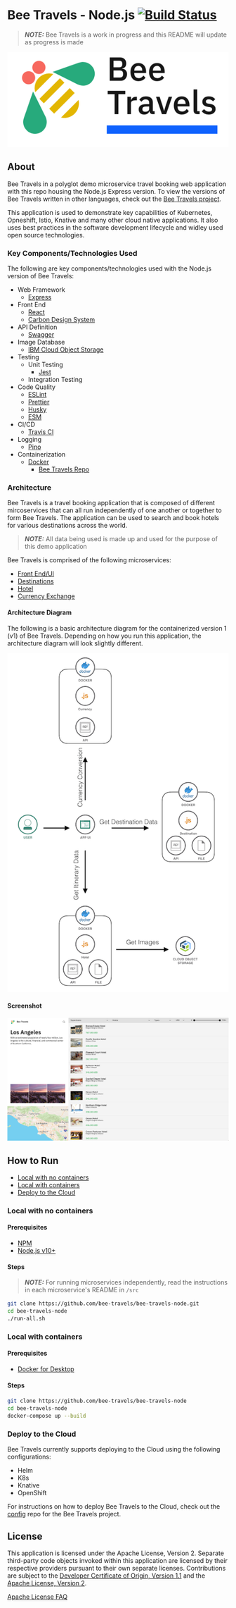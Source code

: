 # Bee Travels - Node.js [![Build Status](https://travis-ci.org/bee-travels/bee-travels-node.svg?branch=development)](https://travis-ci.org/bee-travels/bee-travels-node)

> ***NOTE:*** Bee Travels is a work in progress and this README will update as progress is made

![](readme-images/logo.jpg)

## About

Bee Travels in a polyglot demo microservice travel booking web application with this repo housing the Node.js Express version. To view the versions of Bee Travels written in other languages, check out the [Bee Travels project](https://github.com/bee-travels).

This application is used to demonstrate key capabilities of Kubernetes, Opneshift, Istio, Knative and many other cloud native applications. It also uses best practices in the software development lifecycle and widley used open source technologies.

### Key Components/Technologies Used

The following are key components/technologies used with the Node.js version of Bee Travels:

* Web Framework
	* [Express](https://expressjs.com/)
* Front End
	* [React](https://reactjs.org/)
	* [Carbon Design System](https://www.carbondesignsystem.com/)
* API Definition
	* [Swagger](https://github.com/scottie1984/swagger-ui-express)
* Image Database
	* [IBM Cloud Object Storage](https://www.ibm.com/cloud/object-storage)
* Testing
	* Unit Testing
		* [Jest](https://github.com/facebook/jest)
	* Integration Testing
* Code Quality
	* [ESLint](https://eslint.org/)
	* [Prettier](https://prettier.io/)
	* [Husky](https://github.com/typicode/husky)
	* [ESM](https://github.com/standard-things/esm)
* CI/CD
	* [Travis CI](https://travis-ci.com/)
* Logging
	* [Pino](https://github.com/pinojs/express-pino-logger)
* Containerization
	* [Docker](https://www.docker.com/)
		* [Bee Travels Repo](https://hub.docker.com/orgs/beetravels/repositories)

### Architecture

Bee Travels is a travel booking application that is composed of different mircoservices that can all run independently of one another or together to form Bee Travels. The application can be used to search and book hotels for various destinations across the world.
> ***NOTE:*** All data being used is made up and used for the purpose of this demo application

Bee Travels is comprised of the following microservices:
* [Front End/UI](src/ui)
* [Destinations](src/destination)
* [Hotel](src/hotel)
* [Currency Exchange](src/currencyexchange)

#### Architecture Diagram

The following is a basic architecture diagram for the containerized version 1 (v1) of Bee Travels. Depending on how you run this application, the architecture diagram will look slightly different.

![](readme-images/architecturev1.jpg)

#### Screenshot

![](readme-images/screenshot.jpg)

## How to Run

* [Local with no containers](#local-with-no-containers)
* [Local with containers](#local-with-containers)
* [Deploy to the Cloud](#deploy-to-the-cloud)

### Local with no containers

#### Prerequisites

* [NPM](https://www.npmjs.com/get-npm)
* [Node.js v10+](https://nodejs.org/en/download/)

#### Steps
> ***NOTE:*** For running microservices independently, read the instructions in each microservice's README in `/src`

```sh
git clone https://github.com/bee-travels/bee-travels-node.git
cd bee-travels-node
./run-all.sh
```

### Local with containers

#### Prerequisites

* [Docker for Desktop](https://www.docker.com/products/docker-desktop)

#### Steps

```bash
git clone https://github.com/bee-travels/bee-travels-node
cd bee-travels-node
docker-compose up --build
```

### Deploy to the Cloud

Bee Travels currently supports deploying to the Cloud using the following configurations:

* Helm
* K8s
* Knative
* OpenShift

For instructions on how to deploy Bee Travels to the Cloud, check out the [config](https://github.com/bee-travels/config) repo for the Bee Travels project.

## License

This application is licensed under the Apache License, Version 2. Separate third-party code objects invoked within this application are licensed by their respective providers pursuant to their own separate licenses. Contributions are subject to the [Developer Certificate of Origin, Version 1.1](https://developercertificate.org/) and the [Apache License, Version 2](https://www.apache.org/licenses/LICENSE-2.0.txt).

[Apache License FAQ](https://www.apache.org/foundation/license-faq.html#WhatDoesItMEAN)
